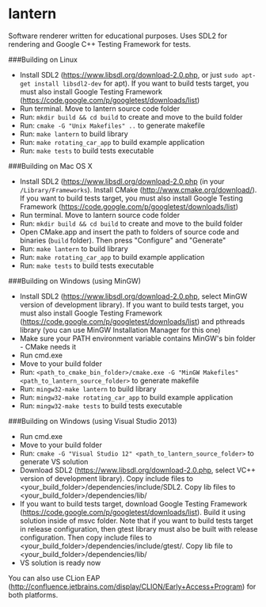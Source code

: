 lantern
=======

Software renderer written for educational purposes. Uses SDL2 for rendering and Google C++ Testing Framework for tests.

###Building on Linux
* Install SDL2 (https://www.libsdl.org/download-2.0.php, or just ```sudo apt-get install libsdl2-dev``` for apt). If you want to build tests target, you must also install Google Testing Framework (https://code.google.com/p/googletest/downloads/list)
* Run terminal. Move to lantern source code folder
* Run: ```mkdir build && cd build``` to create and move to the build folder
* Run: ```cmake -G "Unix Makefiles" ..``` to generate makefile
* Run: ```make lantern``` to build library
* Run: ```make rotating_car_app``` to build example application
* Run: ```make tests``` to build tests executable

###Building on Mac OS X
* Install SDL2 (https://www.libsdl.org/download-2.0.php (in your ```/Library/Frameworks```). Install CMake (http://www.cmake.org/download/). If you want to build tests target, you must also install Google Testing Framework (https://code.google.com/p/googletest/downloads/list)
* Run terminal. Move to lantern source code folder
* Run: ```mkdir build && cd build``` to create and move to the build folder
* Open CMake.app and insert the path to folders of source code and binaries (```build``` folder). Then press "Configure" and "Generate"
* Run: ```make lantern``` to build library
* Run: ```make rotating_car_app``` to build example application
* Run: ```make tests``` to build tests executable

###Building on Windows (using MinGW)
* Install SDL2 (https://www.libsdl.org/download-2.0.php, select MinGW version of development library). If you want to build tests target, you must also install Google Testing Framework (https://code.google.com/p/googletest/downloads/list) and pthreads library (you can use MinGW Installation Manager for this one)
* Make sure your PATH environment variable contains MinGW's bin folder - CMake needs it
* Run cmd.exe
* Move to your build folder
* Run: ```<path_to_cmake_bin_folder>/cmake.exe -G "MinGW Makefiles" <path_to_lantern_source_folder>``` to generate makefile
* Run: ```mingw32-make lantern``` to build library
* Run: ```mingw32-make rotating_car_app``` to build example application
* Run: ```mingw32-make tests``` to build tests executable

###Building on Windows (using Visual Studio 2013)
* Run cmd.exe
* Move to your build folder
* Run: ```cmake -G "Visual Studio 12" <path_to_lantern_source_folder>``` to generate VS solution
* Download SDL2 (https://www.libsdl.org/download-2.0.php, select VC++ version of development library). Copy include files to <your_build_folder>/dependencies/include/SDL2. Copy lib files to <your_build_folder>/dependencies/lib/
* If you want to build tests target, download Google Testing Framework (https://code.google.com/p/googletest/downloads/list). Build it using solution inside of msvc folder. Note that if you want to build tests target in release configuration, then gtest library must also be built with release configuration. Then copy include files to <your_build_folder>/dependencies/include/gtest/. Copy lib file to <your_build_folder>/dependencies/lib/
* VS solution is ready now

You can also use CLion EAP (http://confluence.jetbrains.com/display/CLION/Early+Access+Program) for both platforms.

